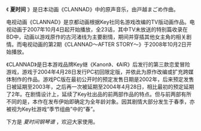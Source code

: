 

《 **夏时间** 》是日本动画《CLANNAD》中的原声音乐，由戸越まごめ作曲。

  

电视动画《CLANNAD》是京都动画根据Key社同名游戏改编的TV版动画作品。电视动画于2007年10月4日起开始播放，全23话，其中TV未放送的特别篇收录在BD中，动画以游戏原作的古河渚线为主要剧情，期间并穿插其他女主角的相关剧情。而电视动画的第2期《CLANNAD～AFTER
STORY～》于2008年10月2日开始播放。

  

《CLANNAD》是日本游戏品牌Key继《Kanon》、《AIR》后发行的第三款恋爱冒险游戏，游戏于2004年4月28日发行PC初回限定版，并依此为原作改编或扩充跨媒体制作的作品。游戏PC版在最初公开时的预定发售日期是2002年，后来预定发售日被延期至2003年，之后再一次被延期至2004年4月28日，相比最初的预定延期了2年。在剧情设计上，延续了Key社出品的前两部作品的特点。但与前两部有所不同的是，本作在发布伊始即确定为全年龄对象。因其剧情大部分发生于春季，亦被视为Key社游戏“季节组曲”中的“春”。

  

下方是 _夏时间钢琴谱_ ，欢迎大家使用。

